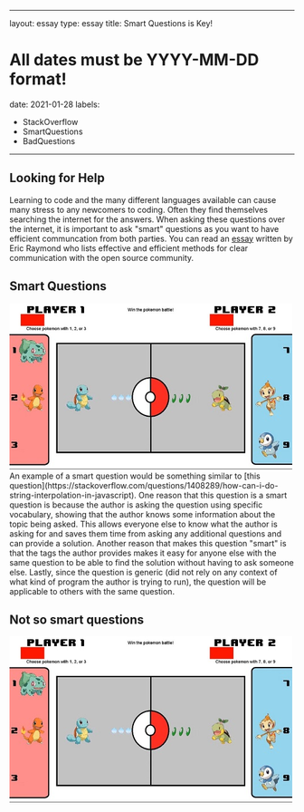 
---
layout: essay
type: essay
title: Smart Questions is Key!
# All dates must be YYYY-MM-DD format!
date: 2021-01-28
labels:
  - StackOverflow
  - SmartQuestions
  - BadQuestions
---


## Looking for Help
Learning to code and the many different languages available can cause many stress to any newcomers to coding. Often they find themselves searching the internet for the answers. When asking these questions over the internet, it is important to ask "smart" questions as you want to have efficient communcation from both parties. You can read an [essay](http://www.catb.org/esr/faqs/smart-questions.html) written by Eric Raymond who lists effective and efficient methods for clear communication with the open source community. 

## Smart Questions
<img class="ui medium right floated rounded image" src="../images/Screenshot_7.jpg">
An example of a smart question would be something similar to [this question](https://stackoverflow.com/questions/1408289/how-can-i-do-string-interpolation-in-javascript). One reason that this question is a smart question is because the author is asking the question using specific vocabulary, showing that the author knows some information about the topic being asked. This allows everyone else to know what the author is asking for and saves them time from asking any additional questions and can provide a solution. Another reason that makes this question "smart" is that the tags the author provides makes it easy for anyone else with the same question to be able to find the solution without having to ask someone else. Lastly, since the question is generic (did not rely on any context of what kind of program the author is trying to run), the question will be applicable to others with the same question.


## Not so smart questions
<img class="ui medium right floated rounded image" src="../images/Screenshot_7.jpg">

## 

